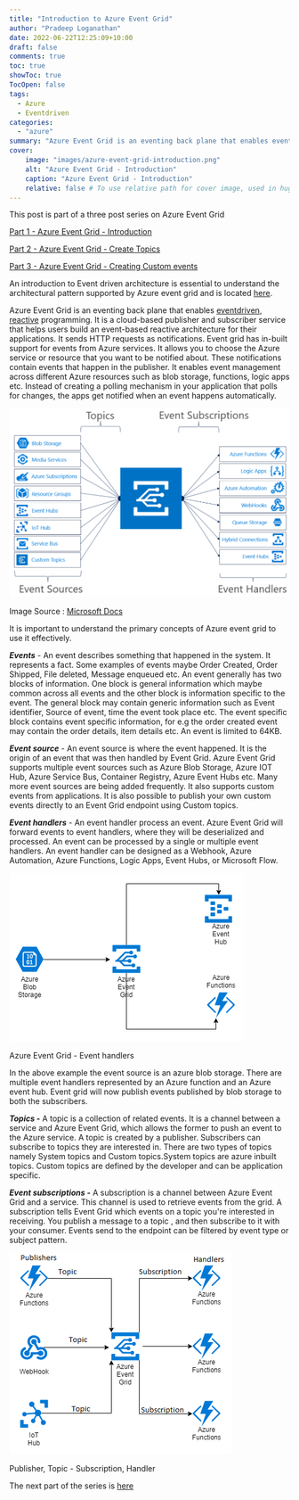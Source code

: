 ```yaml
---
title: "Introduction to Azure Event Grid"
author: "Pradeep Loganathan"
date: 2022-06-22T12:25:09+10:00
draft: false
comments: true
toc: true
showToc: true
TocOpen: false
tags: 
  - Azure
  - Eventdriven
categories: 
  - "azure"
summary: "Azure Event Grid is an eventing back plane that enables event-driven and reactive programming. In this blog post series we will understand Azure Event Grid and look at developing an event driven application using Azure Event Grid as the backplane"
cover:
    image: "images/azure-event-grid-introduction.png"
    alt: "Azure Event Grid - Introduction"
    caption: "Azure Event Grid - Introduction"
    relative: false # To use relative path for cover image, used in hugo Page-bundles
---
```


This post is part of a three post series on Azure Event Grid

[Part 1 - Azure Event Grid - Introduction](https://pradeepl.com/blog/azure/azureeventgrid-introduction)

[Part 2 - Azure Event Grid - Create Topics](https://pradeepl.com/blog/azure/azureeventgrid-createtopic)

[Part 3 - Azure Event Grid - Creating Custom events](https://pradeepl.com/blog/azure/azureeventgrid-createcustomevents)

An introduction to Event driven architecture is essential to understand the architectural pattern supported by Azure event grid and is located [here](https://pradeepl.com/architecture/event-driven-architecture/).

Azure Event Grid is an eventing back plane that enables [eventdriven](https://pradeepl.com/blog/architecture/event-driven-architecture/), [reactive](https://pradeepl.com/blog/reactive-manifesto/) programming. It is a cloud-based publisher and subscriber service that helps users build an event-based reactive architecture for their applications. It sends HTTP requests as notifications. Event grid has in-built support for events from Azure services. It allows you to choose the Azure service or resource that you want to be notified about. These notifications contain events that happen in the publisher. It enables event management across different Azure resources such as blob storage, functions, logic apps etc. Instead of creating a polling mechanism in your application that polls for changes, the apps get notified when an event happens automatically.

![Azure Event Grid ](images/azure-event-grid-1024x689.png "Azure Event Grid")

Image Source : [Microsoft Docs](https://docs.microsoft.com/en-us/azure/event-grid/media/overview/functional-model.png)

It is important to understand the primary concepts of Azure event grid to use it effectively.

**_Events_** \- An event describes something that happened in the system. It represents a fact. Some examples of events maybe Order Created, Order Shipped, File deleted, Message enqueued etc. An event generally has two blocks of information. One block is general information which maybe common across all events and the other block is information specific to the event. The general block may contain generic information such as Event identifier, Source of event, time the event took place etc. The event specific block contains event specific information, for e.g the order created event may contain the order details, item details etc. An event is limited to 64KB.

**_Event source_** \- An event source is where the event happened. It is the origin of an event that was then handled by Event Grid. Azure Event Grid supports multiple event sources such as Azure Blob Storage, Azure IOT Hub, Azure Service Bus, Container Registry, Azure Event Hubs etc. Many more event sources are being added frequently. It also supports custom events from applications. It is also possible to publish your own custom events directly to an Event Grid endpoint using Custom topics.

**_Event handlers_** \- An event handler process an event. Azure Event Grid will forward events to event handlers, where they will be deserialized and processed. An event can be processed by a single or multiple event handlers. An event handler can be designed as a Webhook, Azure Automation, Azure Functions, Logic Apps, Event Hubs, or Microsoft Flow.

![Azure Event rid - Event handlers](images/Event-handlers.png)

Azure Event Grid - Event handlers

In the above example the event source is an azure blob storage. There are multiple event handlers represented by an Azure function and an Azure event hub. Event grid will now publish events published by blob storage to both the subscribers.

**_Topics -_** A topic is a collection of related events. It is a channel between a service and Azure Event Grid, which allows the former to push an event to the Azure service. A topic is created by a publisher. Subscribers can subscribe to topics they are interested in. There are two types of topics namely System topics and Custom topics.System topics are azure inbuilt topics. Custom topics are defined by the developer and can be application specific.

**_Event subscriptions -_** A subscription is a channel between Azure Event Grid and a service. This channel is used to retrieve events from the grid. A subscription tells Event Grid which events on a topic you're interested in receiving. You publish a message to a topic , and then subscribe to it with your consumer. Events send to the endpoint can be filtered by event type or subject pattern.

![Azure Event grid - Publisher-Topic-Subscriber](images/Publisher-Topic-Subscriber.png "Azure Event grid - Publisher-Topic-Subscriber")

Publisher, Topic - Subscription, Handler

The next part of the series is [here]((https://pradeepl.com/blog/azure/azureeventgrid-createtopic))